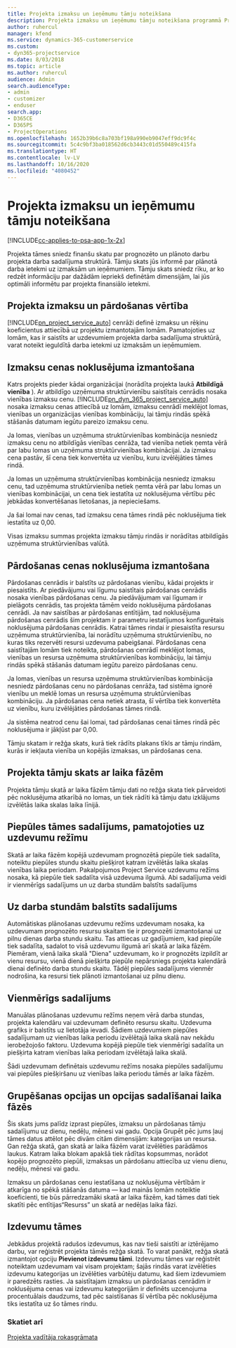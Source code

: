 ```yaml
---
title: Projekta izmaksu un ieņēmumu tāmju noteikšana
description: Projekta izmaksu un ieņēmumu tāmju noteikšana programmā Project Service
author: ruhercul
manager: kfend
ms.service: dynamics-365-customerservice
ms.custom:
- dyn365-projectservice
ms.date: 8/03/2018
ms.topic: article
ms.author: ruhercul
audience: Admin
search.audienceType:
- admin
- customizer
- enduser
search.app:
- D365CE
- D365PS
- ProjectOperations
ms.openlocfilehash: 1652b39b6c8a703bf198a990eb9047eff9dc9f4c
ms.sourcegitcommit: 5c4c9bf3ba018562d6cb3443c01d550489c415fa
ms.translationtype: HT
ms.contentlocale: lv-LV
ms.lasthandoff: 10/16/2020
ms.locfileid: "4080452"
---
```

# <a name="determine-project-cost-and-revenue-estimates"></a>Projekta izmaksu un ieņēmumu tāmju noteikšana 

[!INCLUDE[cc-applies-to-psa-app-1x-2x](../includes/cc-applies-to-psa-app-1x-2x.md)]

Projekta tāmes sniedz finanšu skatu par prognozēto un plānoto darbu projekta darba sadalījuma struktūrā. Tāmju skats jūs informē par plānotā darba ietekmi uz izmaksām un ieņēmumiem. Tāmju skats sniedz rīku, ar ko redzēt informāciju par dažādām iepriekš definētām dimensijām, lai jūs optimāli informētu par projekta finansiālo ietekmi.  
  
## <a name="cost-and-sales-value-of-the-project"></a>Projekta izmaksu un pārdošanas vērtība  
[!INCLUDE[pn_project_service_auto](../includes/pn-project-service-auto.md)] cenrāži definē izmaksu un rēķinu koeficientus attiecībā uz projektu izmantotajām lomām. Pamatojoties uz lomām, kas ir saistīts ar uzdevumiem projekta darba sadalījuma struktūrā, varat noteikt ieguldītā darba ietekmi uz izmaksām un ieņēmumiem.  
  
## <a name="cost-price-defaulting"></a>Izmaksu cenas noklusējuma izmantošana  
Katrs projekts pieder kādai organizācijai (norādīta projekta laukā **Atbildīgā vienība** ). Ar atbildīgo uzņēmuma struktūrvienību saistītais cenrādis nosaka vienības izmaksu cenu. [!INCLUDE[pn_dyn_365_project_service_auto](../includes/pn-dyn-365-project-service-auto.md)] nosaka izmaksu cenas attiecībā uz lomām, izmaksu cenrādī meklējot lomas, vienības un organizācijas vienības kombināciju, lai tāmju rindās spēkā stāšanās datumam iegūtu pareizo izmaksu cenu.  
  
Ja lomas, vienības un uzņēmuma struktūrvienības kombinācija nesniedz izmaksu cenu no atbildīgās vienības cenrāža, tad vienība netiek ņemta vērā par labu lomas un uzņēmuma struktūrvienības kombinācijai. Ja izmaksu cena pastāv, šī cena tiek konvertēta uz vienību, kuru izvēlējāties tāmes rindā.  
  
Ja lomas un uzņēmuma struktūrvienības kombinācija nesniedz izmaksu cenu, tad uzņēmuma struktūrvienība netiek ņemta vērā par labu lomas un vienības kombinācijai, un cena tiek iestatīta uz noklusējuma vērtību pēc jebkādas konvertēšanas lietošanas, ja nepieciešams.  
  
 Ja šai lomai nav cenas, tad izmaksu cena tāmes rindā pēc noklusējuma tiek iestatīta uz 0,00.  
  
 Visas izmaksu summas projekta izmaksu tāmju rindās ir norādītas atbildīgās uzņēmuma struktūrvienības valūtā.  
  
## <a name="sales-price-defaulting"></a>Pārdošanas cenas noklusējuma izmantošana  
Pārdošanas cenrādis ir balstīts uz pārdošanas vienību, kādai projekts ir piesaistīts. Ar piedāvājumu vai līgumu saistītais pārdošanas cenrādis nosaka vienības pārdošanas cenu. Ja piedāvājumam vai līgumam ir pielāgots cenrādis, tas projekta tāmēm veido noklusējuma pārdošanas cenrādi. Ja nav saistības ar pārdošanas entītijām, tad noklusējuma pārdošanas cenrādis šim projektam ir parametru iestatījumos konfigurētais noklusējuma pārdošanas cenrādis. Katrai tāmes rindai ir piesaistīta resursu uzņēmuma struktūrvienība, lai norādītu uzņēmuma struktūrvienību, no kuras tiks rezervēti resursi uzdevuma pabeigšanai. Pārdošanas cena saistītajām lomām tiek noteikta, pārdošanas cenrādī meklējot lomas, vienības un resursa uzņēmuma struktūrvienības kombināciju, lai tāmju rindās spēkā stāšanās datumam iegūtu pareizo pārdošanas cenu.  
  
Ja lomas, vienības un resursa uzņēmuma struktūrvienības kombinācija nesniedz pārdošanas cenu no pārdošanas cenrāža, tad sistēma ignorē vienību un meklē lomas un resursa uzņēmuma struktūrvienības kombināciju. Ja pārdošanas cena netiek atrasta, šī vērtība tiek konvertēta uz vienību, kuru izvēlējāties pārdošanas tāmes rindā.  
  
Ja sistēma neatrod cenu šai lomai, tad pārdošanas cenai tāmes rindā pēc noklusējuma ir jākļūst par 0,00.  
  
Tāmju skatam ir režģa skats, kurā tiek rādīts plakans tīkls ar tāmju rindām, kurās ir iekļauta vienība un kopējās izmaksas, un pārdošanas cena.  
  
## <a name="time-phased-view-of-project-estimates"></a>Projekta tāmju skats ar laika fāzēm  
Projekta tāmju skatā ar laika fāzēm tāmju dati no režģa skata tiek pārveidoti pēc noklusējuma atkarībā no lomas, un tiek rādīti kā tāmju datu izklājums izvēlētās laika skalas laika līnijā.  
  
## <a name="effort-estimate-allocation-based-on-task-mode"></a>Piepūles tāmes sadalījums, pamatojoties uz uzdevumu režīmu  
Skatā ar laika fāzēm kopējā uzdevumam prognozētā piepūle tiek sadalīta, noteiktu piepūles stundu skaitu piešķirot katram izvēlētās laika skalas vienības laika periodam. Pakalpojumos Project Service uzdevumu režīms nosaka, kā piepūle tiek sadalīta visā uzdevuma ilgumā. Abi sadalījuma veidi ir vienmērīgs sadalījums un uz darba stundām balstīts sadalījums  
  
## <a name="work-hours-based-allocation"></a>Uz darba stundām balstīts sadalījums  
Automātiskas plānošanas uzdevumu režīms uzdevumam nosaka, ka uzdevumam prognozēto resursu skaitam tie ir prognozēti izmantošanai uz pilnu dienas darba stundu skaitu. Tas attiecas uz gadījumiem, kad piepūle tiek sadalīta, sadalot to visā uzdevumu ilgumā arī skatā ar laika fāzēm. Piemēram, vienā laika skalā "Diena" uzdevumam, ko ir prognozēts izpildīt ar vienu resursu, vienā dienā piešķirta piepūle nepārsniegs projekta kalendārā dienai definēto darba stundu skaitu. Tādēļ piepūles sadalījums vienmēr nodrošina, ka resursi tiek plānoti izmantošanai uz pilnu dienu.  
  
## <a name="even-distribution"></a>Vienmērīgs sadalījums  
Manuālas plānošanas uzdevumu režīms neņem vērā darba stundas, projekta kalendāru vai uzdevumam definēto resursu skaitu. Uzdevuma grafiks ir balstīts uz lietotāja ievadi. Šādiem uzdevumiem piepūles sadalījumam uz vienības laika periodu izvēlētajā laika skalā nav nekādu ierobežojošo faktoru. Uzdevuma kopējā piepūle tiek vienmērīgi sadalīta un piešķirta katram vienības laika periodam izvēlētajā laika skalā.  
  
Šādi uzdevumam definētais uzdevumu režīms nosaka piepūles sadalījumu vai piepūles piešķiršanu uz vienības laika periodu tāmēs ar laika fāzēm.  
  
## <a name="grouping-and-time-phasing-options"></a>Grupēšanas opcijas un opcijas sadalīšanai laika fāzēs  
Šis skats jums palīdz izprast piepūles, izmaksu un pārdošanas tāmju sadalījumu uz dienu, nedēļu, mēnesi vai gadu. Opcija Grupēt pēc jums ļauj tāmes datus attēlot pēc divām citām dimensijām: kategorijas un resursa. Gan režģa skatā, gan skatā ar laika fāzēm varat izvēlēties parādāmos laukus. Katram laika blokam apakšā tiek rādītas kopsummas, norādot kopējo prognozēto piepūli, izmaksas un pārdošanu attiecība uz vienu dienu, nedēļu, mēnesi vai gadu.  
  
Izmaksu un pārdošanas cenu iestatīšana uz noklusējuma vērtībām ir atkarīga no spēkā stāšanās datuma — kad mainās lomām noteiktie koeficienti, tie būs pārredzamāki skatā ar laika fāzēm, kad tāmes dati tiek skatīti pēc entītijas“Resurss” un skatā ar nedēļas laika fāzi.  
  
## <a name="expense-estimates"></a>Izdevumu tāmes  
Jebkādus projektā radušos izdevumus, kas nav tieši saistīti ar iztērējamo darbu, var reģistrēt projekta tāmēs režģa skatā. To varat panākt, režģa skatā izmantojot opciju **Pievienot izdevumu tāmi**. Izdevumu tāmes var reģistrēt noteiktam uzdevumam vai visam projektam; šajās rindās varat izvēlēties izdevumu kategorijas un izvēlēties varbūtēju datumu, kad šiem izdevumiem ir paredzēts rasties. Ja saistītajam izmaksu un pārdošanas cenrādim ir noklusējuma cenas vai izdevumu kategorijām ir definēts uzcenojuma procentuālais daudzums, tad pēc saistīšanas šī vērtība pēc noklusējuma tiks iestatīta uz šo tāmes rindu.  
  
### <a name="see-also"></a>Skatiet arī  
 [Projekta vadītāja rokasgrāmata](../psa/project-manager-guide.md)
